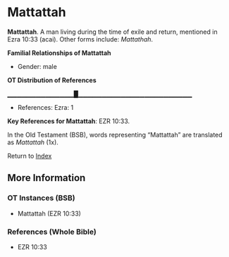 # Mattattah
**Mattattah**. 
A man living during the time of exile and return, mentioned in Ezra 10:33 (acai). 
Other forms include: 
*Mattathah*. 




**Familial Relationships of Mattattah**


* Gender: male


**OT Distribution of References**

▁▁▁▁▁▁▁▁▁▁▁▁▁▁█▁▁▁▁▁▁▁▁▁▁▁▁▁▁▁▁▁▁▁▁▁▁▁▁
* References: Ezra: 1



**Key References for Mattattah**: 
EZR 10:33. 


In the Old Testament (BSB), words representing “Mattattah” are translated as 
*Mattattah* (1x). 




Return to [Index](00-Index.md)

## More Information

### OT Instances (BSB)

* Mattattah (EZR 10:33)



### References (Whole Bible)

* EZR 10:33



